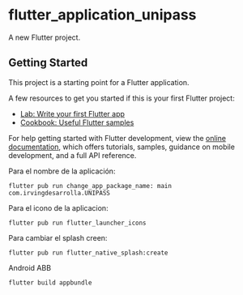 # flutter_application_unipass

A new Flutter project.

## Getting Started

This project is a starting point for a Flutter application.

A few resources to get you started if this is your first Flutter project:

- [Lab: Write your first Flutter app](https://docs.flutter.dev/get-started/codelab)
- [Cookbook: Useful Flutter samples](https://docs.flutter.dev/cookbook)

For help getting started with Flutter development, view the
[online documentation](https://docs.flutter.dev/), which offers tutorials,
samples, guidance on mobile development, and a full API reference.

Para el nombre de la aplicación:
```
flutter pub run change_app_package_name: main com.irvingdesarrolla.UNIPASS
```

Para el icono de la aplicacion:
```
flutter pub run flutter_launcher_icons
```

Para cambiar el splash creen:
```
flutter pub run flutter_native_splash:create
```

Android ABB
```
flutter build appbundle
```
